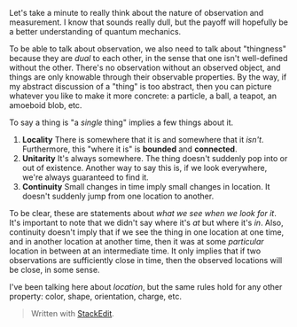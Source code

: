 Let's take a minute to really think about the nature of observation and measurement. I know that sounds really dull, but the payoff will hopefully be a better understanding of quantum mechanics.

To be able to talk about observation, we also need to talk about "thingness" because they are *dual* to each other, in the sense that one isn't well-defined without the other. There's no observation without an observed object, and things are only knowable through their observable properties. By the way, if my abstract discussion of a "thing" is too abstract, then you can picture whatever you like to make it more concrete: a particle, a ball, a teapot, an amoeboid blob, etc.

To say a thing is "a *single* thing" implies a few things about it. 
1. **Locality**
There is somewhere that it is and somewhere that it *isn't*. Furthermore, this "where it is" is **bounded** and **connected**.
2. **Unitarity**
It's always somewhere. The thing doesn't suddenly pop into or out of existence. Another way to say this is, if we look everywhere, we're always guaranteed to find it.
3. **Continuity**
Small changes in time imply small changes in location. It doesn't suddenly jump from one location to another.

To be clear, these are statements about *what we see when we look for it*. It's important to note that we didn't say where it's *at* but where it's *in*. Also, continuity doesn't imply that if we see the thing in one location at one time, and in another location at another time, then it was at some *particular* location in between at an intermediate time. It only implies that if two observations are sufficiently close in time, then the observed locations will be close, in some sense.

I've been talking here about *location*, but the same rules hold for any other property: color, shape, orientation, charge, etc. 




> Written with [StackEdit](https://stackedit.io/).
<!--stackedit_data:
eyJoaXN0b3J5IjpbLTIwNDk1MzQ5NzQsLTEzNTA4NzkzMDMsLT
U2NTQ4NTY0OCwtMTk1OTYwMTcwMywtMTAwNTI5OTUyNiw1NjE5
NzUzOTAsLTE0MTc5MTI3MjgsLTE5NzQxODIwNjAsLTU2NjI3Nz
E0NiwtMTk0NDE5Njg3NF19
-->